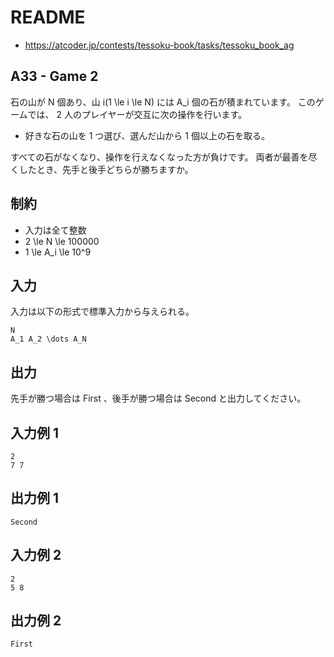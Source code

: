 # README
- <https://atcoder.jp/contests/tessoku-book/tasks/tessoku_book_ag>
## A33 - Game 2 
石の山が N 個あり、山 i(1 \le i \le N) には A_i 個の石が積まれています。
このゲームでは、 2 人のプレイヤーが交互に次の操作を行います。

* 好きな石の山を 1 つ選び、選んだ山から 1 個以上の石を取る。

すべての石がなくなり、操作を行えなくなった方が負けです。
両者が最善を尽くしたとき、先手と後手どちらが勝ちますか。
## 制約
* 入力は全て整数
* 2 \le N \le 100000
* 1 \le A_i \le 10^9
## 入力
入力は以下の形式で標準入力から与えられる。

```
N
A_1 A_2 \dots A_N
```
## 出力
先手が勝つ場合は First 、後手が勝つ場合は Second と出力してください。
## 入力例 1
```
2
7 7
```
## 出力例 1
```
Second
```
## 入力例 2
```
2
5 8
```
## 出力例 2
```
First
```
